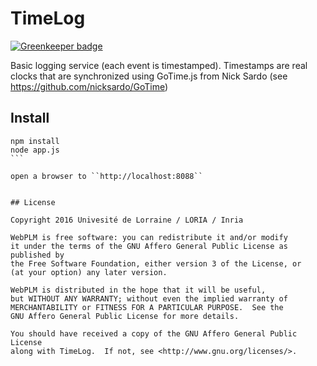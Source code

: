 
# TimeLog

[![Greenkeeper badge](https://badges.greenkeeper.io/coast-team/timelog.svg)](https://greenkeeper.io/)

Basic logging service (each event is timestamped). Timestamps are real clocks that are synchronized using GoTime.js from Nick Sardo (see https://github.com/nicksardo/GoTime)


## Install
````
npm install
node app.js
```

open a browser to ``http://localhost:8088``


## License

Copyright 2016 Univesité de Lorraine / LORIA / Inria

WebPLM is free software: you can redistribute it and/or modify
it under the terms of the GNU Affero General Public License as published by
the Free Software Foundation, either version 3 of the License, or
(at your option) any later version.

WebPLM is distributed in the hope that it will be useful,
but WITHOUT ANY WARRANTY; without even the implied warranty of
MERCHANTABILITY or FITNESS FOR A PARTICULAR PURPOSE.  See the
GNU Affero General Public License for more details.

You should have received a copy of the GNU Affero General Public License
along with TimeLog.  If not, see <http://www.gnu.org/licenses/>.